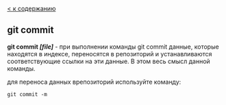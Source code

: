 [< к содержанию](./readme.md)

## git commit 

**git commit *[file]*** - при выполнении команды git commit данные, которые находятся в индексе, переносятся в репозиторий и устанавливаются соответствующие ссылки на эти данные. В этом весь смысл данной команды.

для переноса данных  врепозиторий используйте команду:

```bash-
git commit -m
```